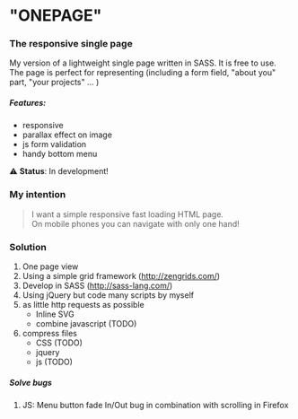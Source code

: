 # "ONEPAGE"
### The responsive single page

My version of a lightweight single page written in SASS. It is free to use.<br />
The page is perfect for representing (including a form field, "about you" part, "your projects" ... )

##### Features:
- responsive
- parallax effect on image
- js form validation
- handy bottom menu

:warning: __Status__: In development!


### My intention

> I want a simple responsive fast loading HTML page.<br />
> On mobile phones you can navigate with only one hand!

### Solution 

1. One page view
2. Using a simple grid framework (http://zengrids.com/)
3. Develop in SASS (http://sass-lang.com/)
4. Using jQuery but code many scripts by myself
5. as little http requests as possible
	* Inline SVG
	* combine javascript (TODO)
6. compress files
	* CSS (TODO)
	* jquery
	* js (TODO)
	
	
##### Solve bugs

1. JS: Menu button fade In/Out bug in combination with scrolling in Firefox

